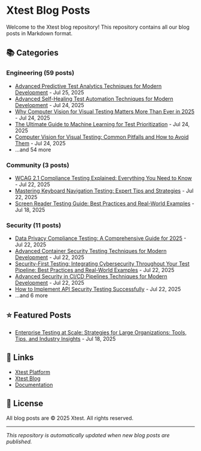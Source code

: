 # Xtest Blog Posts

Welcome to the Xtest blog repository! This repository contains all our blog posts in Markdown format.

## 📚 Categories

### Engineering (59 posts)

- [Advanced Predictive Test Analytics Techniques for Modern Development](posts/2025/2025-07-25-advanced-predictive-test-analytics-techniques-for-modern-development.md) - Jul 25, 2025
- [Advanced Self-Healing Test Automation Techniques for Modern Development](posts/2025/2025-07-24-advanced-self-healing-test-automation-techniques-for-modern-development.md) - Jul 24, 2025
- [Why Computer Vision for Visual Testing Matters More Than Ever in 2025](posts/2025/2025-07-24-why-computer-vision-for-visual-testing-matters-more-than-ever-in-2025.md) - Jul 24, 2025
- [The Ultimate Guide to Machine Learning for Test Prioritization](posts/2025/2025-07-24-the-ultimate-guide-to-machine-learning-for-test-prioritization.md) - Jul 24, 2025
- [Computer Vision for Visual Testing: Common Pitfalls and How to Avoid Them](posts/2025/2025-07-24-computer-vision-for-visual-testing-common-pitfalls-and-how-to-avoid-them.md) - Jul 24, 2025
- ...and 54 more

### Community (3 posts)

- [WCAG 2.1 Compliance Testing Explained: Everything You Need to Know](posts/2025/2025-07-22-wcag-21-compliance-testing-explained-everything-you-need-to-know.md) - Jul 22, 2025
- [Mastering Keyboard Navigation Testing: Expert Tips and Strategies](posts/2025/2025-07-22-mastering-keyboard-navigation-testing-expert-tips-and-strategies.md) - Jul 22, 2025
- [Screen Reader Testing Guide: Best Practices and Real-World Examples](posts/2025/2025-07-18-screen-reader-testing-guide-best-practices-and-real-world-examples.md) - Jul 18, 2025

### Security (11 posts)

- [Data Privacy Compliance Testing: A Comprehensive Guide for 2025](posts/2025/2025-07-22-data-privacy-compliance-testing-a-comprehensive-guide-for-2025.md) - Jul 22, 2025
- [Advanced Container Security Testing Techniques for Modern Development](posts/2025/2025-07-22-advanced-container-security-testing-techniques-for-modern-development.md) - Jul 22, 2025
- [Security-First Testing: Integrating Cybersecurity Throughout Your Test Pipeline: Best Practices and Real-World Examples](posts/2025/2025-07-22-security-first-testing-integrating-cybersecurity-throughout-your-test-pipeline-best-practices-and-real-world-examples.md) - Jul 22, 2025
- [Advanced Security in CI/CD Pipelines Techniques for Modern Development](posts/2025/2025-07-22-advanced-security-in-cicd-pipelines-techniques-for-modern-development.md) - Jul 22, 2025
- [How to Implement API Security Testing Successfully](posts/2025/2025-07-22-how-to-implement-api-security-testing-successfully.md) - Jul 22, 2025
- ...and 6 more

## ⭐ Featured Posts

- [Enterprise Testing at Scale: Strategies for Large Organizations: Tools, Tips, and Industry Insights](posts/2025/2025-07-18-enterprise-testing-at-scale-strategies-for-large-organizations-tools-tips-and-industry-insights.md) - Jul 18, 2025

## 🔗 Links

- [Xtest Platform](https://xtest.io)
- [Xtest Blog](https://xtest.io/blog)
- [Documentation](https://xtest.io/docs)

## 📝 License

All blog posts are © 2025 Xtest. All rights reserved.

---

*This repository is automatically updated when new blog posts are published.*
